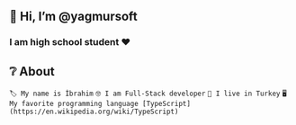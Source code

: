 ## 👋 Hi, I’m @yagmursoft

### I am high school student ❤️

## ❔ About
`🏷️ My name is İbrahim`
`🤓 I am Full-Stack developer`
`🎌 I live in Turkey`
`🖥️ My favorite programming language [TypeScript](https://en.wikipedia.org/wiki/TypeScript)`

